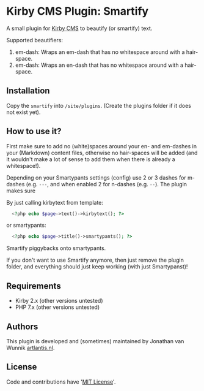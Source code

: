 # Kirby CMS Plugin: Smartify

A small plugin for [Kirby CMS](http://getkirby.com) to beautify (or smartify) text.

Supported beautifiers:

1. em-dash: Wraps an em-dash that has no whitespace around with a hair-space.
2. em-dash: Wraps an en-dash that has no whitespace around with a hair-space.

## Installation

Copy the `smartify` into `/site/plugins`. (Create the plugins folder if it does not
exist yet).

## How to use it?

First make sure to add no (white)spaces around your en- and em-dashes in your (Markdown)
content files, otherwise no hair-spaces will be added (and it wouldn't make a lot of
sense to add them when there is already a whitespace!).

Depending on your Smartypants settings (config) use 2 or 3 dashes for m-dashes
(e.g. `---`, and when enabled 2 for n-dashes (e.g. `--`). The plugin makes sure

By just calling kirbytext from template:

```php
  <?php echo $page->text()->kirbytext(); ?>
```

or smartypants:

```php
  <?php echo $page->title()->smartypants(); ?>
```

Smartify piggybacks onto smartypants.

If you don't want to use Smartify anymore, then just remove the plugin folder, and
everything should just keep working (with just Smartypanst)!

## Requirements

- Kirby 2.x (other versions untested)
- PHP 7.x (other versions untested)

## Authors

This plugin is developed and (sometimes) maintained by Jonathan van Wunnik [artlantis.nl](https://artlantis.nl).

## License

Code and contributions have '[MIT License](./license.md)'.
